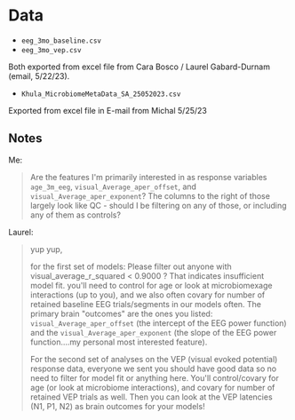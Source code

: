 # Data

- `eeg_3mo_baseline.csv`
- `eeg_3mo_vep.csv`

Both exported from excel file from Cara Bosco / Laurel Gabard-Durnam (email, 5/22/23).

- `Khula_MicrobiomeMetaData_SA_25052023.csv`

Exported from excel file in E-mail from Michal 5/25/23

## Notes

Me: 

> Are the features I'm primarily interested in as response variables `age_3m_eeg`, `visual_Average_aper_offset`, and  `visual_Average_aper_exponent`?
> The columns to the right of those largely look like QC - should I be filtering on any of those, or including any of them as controls?

Laurel:

> yup yup, 
>
> for the first set of models: Please filter out anyone with visual_average_r_squared < 0.9000 ?
> That indicates insufficient model fit. 
> you'll need to control for age or look at microbiomexage interactions (up to you),
> and we also often covary for number of retained baseline EEG trials/segments in our models often.
> The primary brain "outcomes" are the ones you listed:  `visual_Average_aper_offset` (the intercept of the EEG power function)
> and the `visual_Average_aper_exponent` (the slope of the EEG power function....my personal most interested feature). 
>
> For the second set of analyses on the VEP (visual evoked potential) response data,
> everyone we sent you should have good data so no need to filter for model fit or anything here.
> You'll control/covary for age (or look at microbiome interactions), and covary for number of retained VEP trials as well.
> Then you can look at  the VEP latencies (N1, P1, N2) as brain outcomes for your models!
